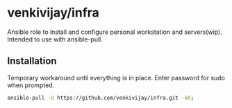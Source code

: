 # venkivijay/infra

Ansible role to install and configure personal workstation and servers(wip). Intended to use with ansible-pull.

## Installation

Temporary workaround until everything is in place. Enter password for sudo when prompted.

```bash
ansible-pull -U https://github.com/venkivijay/infra.git -kK;
```
